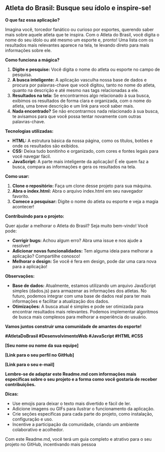 ## Atleta do Brasil: Busque seu ídolo e inspire-se!

**O que faz essa aplicação?**

Imagina você, torcedor fanático ou curioso por esportes, querendo saber mais sobre aquele atleta que te inspira. Com o Atleta do Brasil, você digita o nome do seu ídolo ou até mesmo um esporte e, pronto! Uma lista com os resultados mais relevantes aparece na tela, te levando direto para mais informações sobre ele.

**Como funciona a mágica?**

1. **Digite e pesquise:** Você digita o nome do atleta ou esporte no campo de pesquisa.
2. **A busca inteligente:** A aplicação vasculha nossa base de dados e procura por palavras-chave que você digitou, tanto no nome do atleta, quanto na descrição e até mesmo nas tags relacionadas a ele.
3. **Resultados na tela:** Se encontrarmos algo relacionado à sua busca, exibimos os resultados de forma clara e organizada, com o nome do atleta, uma breve descrição e um link para você saber mais.
4. **Nada encontrado?** Se não encontrarmos nada relacionado à sua busca, te avisamos para que você possa tentar novamente com outras palavras-chave.

**Tecnologias utilizadas:**

* **HTML:** A estrutura básica da nossa página, como os títulos, botões e onde os resultados são exibidos.
* **CSS:** Deixa tudo bonitinho e organizado, com cores e fontes legais para você navegar fácil.
* **JavaScript:** A parte mais inteligente da aplicação! É ele quem faz a busca, compara as informações e gera os resultados na tela.

**Como usar:**

1. **Clone o repositório:** Faça um clone desse projeto para sua máquina.
2. **Abra o index.html:** Abra o arquivo index.html em seu navegador favorito.
3. **Comece a pesquisar:** Digite o nome do atleta ou esporte e veja a magia acontecer!

**Contribuindo para o projeto:**

Quer ajudar a melhorar o Atleta do Brasil? Seja muito bem-vindo! Você pode:

* **Corrigir bugs:** Achou algum erro? Abra uma issue e nos ajude a resolver!
* **Adicionar novas funcionalidades:** Tem alguma ideia para melhorar a aplicação? Compartilhe conosco!
* **Melhorar o design:** Se você é fera em design, pode dar uma cara nova para a aplicação!

**Observações:**

* **Base de dados:** Atualmente, estamos utilizando um arquivo JavaScript simples (dados.js) para armazenar as informações dos atletas. No futuro, podemos integrar com uma base de dados real para ter mais informações e facilitar a atualização dos dados.
* **Otimizações:** A busca atual é simples e pode ser otimizada para encontrar resultados mais relevantes. Podemos implementar algoritmos de busca mais complexos para melhorar a experiência do usuário.

**Vamos juntos construir uma comunidade de amantes do esporte!**

**#AtletaDoBrasil #DesenvolvimentoWeb #JavaScript #HTML #CSS**

**[Seu nome ou nome da sua equipe]**

**[Link para o seu perfil no GitHub]**

**[Link para o seu e-mail]**

**Lembre-se de adaptar este Readme.md com informações mais específicas sobre o seu projeto e a forma como você gostaria de receber contribuições.**

**Dicas:**

* Use emojis para deixar o texto mais divertido e fácil de ler.
* Adicione imagens ou GIFs para ilustrar o funcionamento da aplicação.
* Crie seções específicas para cada parte do projeto, como instalação, configuração e uso.
* Incentive a participação da comunidade, criando um ambiente colaborativo e acolhedor.

Com este Readme.md, você terá um guia completo e atrativo para o seu projeto no GitHub, incentivando mais pessoa
